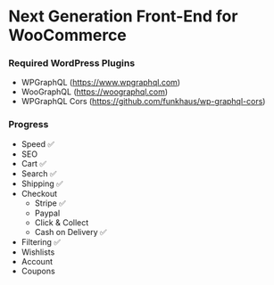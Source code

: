 # Next Generation Front-End for WooCommerce


### Required WordPress Plugins
* WPGraphQL (https://www.wpgraphql.com)
* WooGraphQL (https://woographql.com)
* WPGraphQL Cors (https://github.com/funkhaus/wp-graphql-cors)

### Progress
 * Speed ✅
 * SEO 
 * Cart ✅
 * Search ✅
 * Shipping ✅
 * Checkout
   * Stripe ✅
   * Paypal
   * Click & Collect 
   * Cash on Delivery ✅
 * Filtering ✅
 * Wishlists
 * Account
 * Coupons
